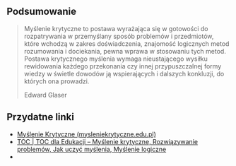 ## Podsumowanie
> Myślenie krytyczne to postawa wyrażająca się w gotowości do rozpatrywania w przemyślany sposób problemów i przedmiotów, które wchodzą w zakres doświadczenia, znajomość logicznych metod rozumowania i dociekania, pewna wprawa w stosowaniu tych metod. Postawa krytycznego myślenia wymaga nieustającego wysiłku rewidowania każdego przekonania czy innej przypuszczalnej formy wiedzy w świetle dowodów ją wspierających i dalszych konkluzji, do których ona prowadzi.
> 
> Edward Glaser

## Przydatne linki
- [Myślenie Krytyczne (mysleniekrytyczne.edu.pl)](https://mysleniekrytyczne.edu.pl/)
- [TOC | TOC dla Edukacji – Myślenie krytyczne, Rozwiązywanie problemów, Jak uczyć myślenia, Myślenie logiczne](https://www.toc.edu.pl/narzedzia-krytycznego-myslenia/toc/)
- 